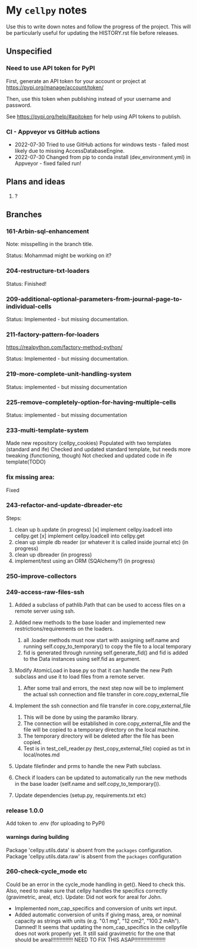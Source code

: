 # My `cellpy` notes

Use this to write down notes and follow the progress of the project.
This will be particularly useful for updating the HISTORY.rst file before
releases.

## Unspecified

### Need to use API token for PyPI
First, generate an API token for your account or project at https://pypi.org/manage/account/token/

Then, use this token when publishing instead of your username and password.

See https://pypi.org/help/#apitoken for help using API tokens to publish.

### CI - Appveyor vs GitHub actions
- 2022-07-30 Tried to use GitHub actions for windows tests - failed most likely due to missing AccessDatabaseEngine.
- 2022-07-30 Changed from pip to conda install (dev_environment.yml) in Appveyor - fixed failed run!


## Plans and ideas

1. ?

## Branches

### 161-Arbin-sql-enhancement

Note: misspelling in the branch title.

Status: Mohammad might be working on it?

### 204-restructure-txt-loaders

Status: Finished!

### 209-additional-optional-parameters-from-journal-page-to-individual-cells

Status: Implemented - but missing documentation.

### 211-factory-pattern-for-loaders

https://realpython.com/factory-method-python/

Status: Implemented - but missing documentation.

### 219-more-complete-unit-handling-system

Status: implemented - but missing documentation

### 225-remove-completely-option-for-having-multiple-cells
Status: implemented - but missing documentation

### 233-multi-template-system
Made new repository (cellpy_cookies)
Populated with two templates (standard and ife)
Checked and updated standard template, but needs more tweaking (functioning, though)
Not checked and updated code in ife template(TODO)

### fix missing area:
Fixed

### 243-refactor-and-update-dbreader-etc
Steps:
1. clean up b.update (in progress)
   [x] implement cellpy.loadcell into cellpy.get
   [x] implement cellpy.loadcell into cellpy.get
3. clean up simple db reader (or whatever it is called inside journal etc) (in progress)
4. clean up dbreader (in progress)
5. implement/test using an ORM (SQAlchemy?) (in progress)

### 250-improve-collectors

### 249-access-raw-files-ssh
1. Added a subclass of pathlib.Path that can be used to access files on a remote server using ssh.
2. Added new methods to the base loader and implemented new restrictions/requirements on the loaders.
   1. all .loader methods must now start with assigning self.name and
      running self.copy_to_temporary() to copy the file to a local temporary
   2. fid is generated through running self.generate_fid() and fid is
      added to the Data instances using self.fid as argument.

3. Modify AtomicLoad in base.py so that it can handle
   the new Path subclass and use it to load files from a remote server.
   1. After some trail and errors, the next step now will be to implement the
      actual ssh connection and file transfer in core.copy_external_file

4. Implement the ssh connection and file transfer in core.copy_external_file
   1. This will be done by using the paramiko library.
   2. The connection will be established in core.copy_external_file and
      the file will be copied to a temporary directory on the local machine.
   3. The temporary directory will be deleted after the file has been copied.
   4. Test is in test_cell_reader.py (test_copy_external_file) copied as txt in local/notes.md

5. Update filefinder and prms to handle the new Path subclass.
6. Check if loaders can be updated to automatically run the new methods
   in the base loader (self.name and self.copy_to_temporary()).
7. Update dependencies (setup.py, requirements.txt etc)

### release 1.0.0

Add token to .env (for uploading to PyPI)

#### warnings during building

Package 'cellpy.utils.data' is absent from the `packages` configuration.
Package 'cellpy.utils.data.raw' is absent from the `packages` configuration

### 260-check-cycle_mode etc

Could be an error in the cycle_mode handling in get(). Need to check this.
Also, need to make sure that cellpy handles the specifics correctly (gravimetric, areal, etc).
Update: Did not work for areal for John.
* Implemented nom_cap_specifics and conversion of units wrt input.
* Added automatic conversion of units if giving mass, area, or nominal capacity as
strings with units (e.g. "0.1 mg", "12 cm2", "100.2 mAh").
Damned! It seems that updating the nom_cap_specifics in the cellpyfile does not work properly yet. It still
said gravimetric for the one that should be areal!!!!!!!!!!!!!! NEED TO FIX THIS ASAP!!!!!!!!!!!!!!!!!!!!!
